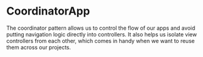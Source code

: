 # CoordinatorApp

The coordinator pattern allows us to control the flow of our apps and avoid putting navigation logic directly into controllers. It also helps us isolate view controllers from each other, which comes in handy when we want to reuse them across our projects.
